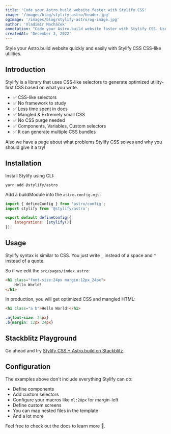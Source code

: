 ```yaml
---
title: 'Code your Astro.build website faster with Stylify CSS'
image: '/images/blog/stylify-astro/header.jpg'
ogImage: '/images/blog/stylify-astro/og-image.jpg'
author: 'Vladimír Macháček'
annotation: "Code your Astro.build website faster with Stylify CSS. Use CSS-like utilities. Don't study CSS framework."
createdAt: 'December 3, 2022'
---
```


Style your Astro.build website quickly and easily with <nuxt-link to="/">Stylify CSS</nuxt-link> CSS-like utilities.

## Introduction
<nuxt-link to="/">Stylify</nuxt-link> is a library that uses CSS-like selectors to generate optimized utility-first CSS based on what you write.

- ✅ CSS-like selectors
- ✅ No framework to study
- ✅ Less time spent in docs
- ✅ Mangled & Extremely small CSS
- ✅ No CSS purge needed
- ✅ Components, Variables, Custom selectors
- ✅ It can generate multiple CSS bundles

Also we have a page about <nuxt-link to="/docs/get-started/why-stylify-css">what problems Stylify CSS solves and why you should give it a try!</nuxt-link>

## Installation
Install Stylify using CLI:

```
yarn add @stylify/astro
```

Add a buildModule into the `astro.config.mjs`:

```js
import { defineConfig } from 'astro/config';
import stylify from '@stylify/astro';

export default defineConfig({
	integrations: [stylify()]
});
```

## Usage
Stylify syntax is similar to CSS. You just write `_` instead of a space and `^` instead of a quote.

So if we edit the `src/pages/index.astro`:
```html
<h1 class="font-size:24px margin:12px_24px">
	Hello World!
</h1>
```

In production, you will get optimized CSS and mangled HTML:
```html
<h1 class="a b">Hello World!</h1>
```

```css
.a{font-size: 24px}
.b{margin: 12px 24px}
```

## Stackblitz Playground
Go ahead and try [Stylify CSS + Astro.build on Stackblitz](https://stackblitz.com/edit/stylify-astro-example?file=src%2Fpages%2Findex.astro).

## Configuration
The examples above don't include everything Stylify can do:
- Define <nuxt-link to="/docs/stylify/compiler#components">components</nuxt-link>
- Add <nuxt-link to="/docs/stylify/compiler#customselectors">custom selectors</nuxt-link>
- Configure <nuxt-link to="/docs/stylify/compiler#macros">your macros</nuxt-link> like `ml:20px` for margin-left
- Define <nuxt-link to="/docs/stylify/compiler#screens">custom screens</nuxt-link>
- You can map <nuxt-link to="/docs/bundler#files-content-option">nested files</nuxt-link> in the template
- And a lot more

Feel free to <nuxt-link to="/docs/get-started">check out the docs</nuxt-link> to learn more 💎.
